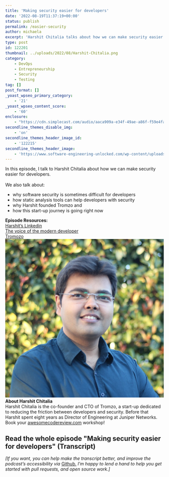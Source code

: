 ```yaml
---
title: 'Making security easier for developers'
date: '2022-08-19T11:37:19+00:00'
status: publish
permalink: /easier-security
author: michaela
excerpt: 'Harshit Chitalia talks about how we can make security easier for developers'
type: post
id: 122201
thumbnail: ../uploads/2022/08/Harshit-Chitalia.png
category:
    - DevOps
    - Entrepreneurship
    - Security
    - Testing
tag: []
post_format: []
_yoast_wpseo_primary_category:
    - '21'
_yoast_wpseo_content_score:
    - '60'
enclosure:
    - "https://cdn.simplecast.com/audio/aaca909a-e34f-49ae-a86f-f59e4fa807f0/episodes/0e929d5a-97e6-44b7-98a6-9488a74e4769/audio/7ab6e57c-6830-4aa0-9e49-5c6510fe17da/default_tc.mp3\n37675042\naudio/mpeg\na:2:{s:8:\"duration\";s:8:\"00:44:51\";s:8:\"explicit\";s:1:\"0\";}"
secondline_themes_disable_img:
    - 'on'
secondline_themes_header_image_id:
    - '122215'
secondline_themes_header_image:
    - 'https://www.software-engineering-unlocked.com/wp-content/uploads/2022/08/Harshit-Chitalia-Bg.jpg'
---
```


<div class="episode-about">
In this episode, I talk to Harshit Chitalia about how we can make security easier for developers.
<br/> <br/>We also talk about:
<ul>
<li> why software security is sometimes difficult for developers</li>
<li> how static analysis tools can help developers with security</li>
<li> why Harshit founded Tromzo and</li>
<li> how this start-up journey is going right now</li>
</ul>
</div>
<div class=" episode-links">
<b>Episode Resources:</b><br/>
<a href="https://www.linkedin.com/in/hchitalia/">Harshit’s Linkedin</a><br/>
<a href="https://www.tromzo.com/resources/voice-of-the-modern-developer">The voice of the modern developer</a><br/>
<a href="https://www.tromzo.com/">Tromozo</a><br/>
</div>

<div class="row pt-2 align-items-center">
<div class="col-4 guest-picture">
<img src="../uploads/2022/08/Harshit-Chitalia.png" alt="Picture of Harshit Chitalia"/>
</div>
<div class="col-8 guest-about">
<b>About Harshit Chitalia</b><br/>
Harshit Chitalia is the co-founder and CTO of Tromzo, a start-up dedicated to reducing the friction between developers and security. Before that Harshit spent eight years as Director of Engineering at Juniper Networks.
</div>
</div>

<div class="sponsorship">
Book your <a href="https://www.michaelagreiler.com/workshops">awesomecodereview.com</a> workshop!
</div> 

## Read the whole episode "Making security easier for developers" (Transcript)

_\[If you want, you can help make the transcript better, and improve the podcast’s accessibility via_ [Github](https://github.com/mgreiler/se-unlocked/tree/master/Transcripts)_[.](https://github.com/mgreiler/se-unlocked/tree/master/Transcripts) I’m happy to lend a hand to help you get started with pull requests, and open source work.\]_

